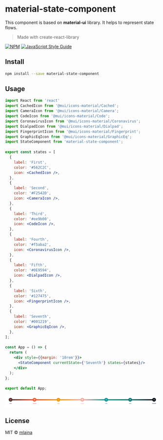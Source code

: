 # material-state-component

This component is based on **material-ui** library. It helps to represent state flows.

> Made with create-react-library

[![NPM](https://img.shields.io/npm/v/material-state-component.svg)](https://www.npmjs.com/package/material-state-component) [![JavaScript Style Guide](https://img.shields.io/badge/code_style-standard-brightgreen.svg)](https://standardjs.com)

## Install

```bash
npm install --save material-state-component
```

## Usage

```jsx
import React from 'react'
import CachedIcon from '@mui/icons-material/Cached';
import CameraIcon from '@mui/icons-material/Camera';
import CodeIcon from '@mui/icons-material/Code';
import CoronavirusIcon from '@mui/icons-material/Coronavirus';
import DialpadIcon from '@mui/icons-material/Dialpad';
import FingerprintIcon from '@mui/icons-material/Fingerprint';
import GraphicEqIcon from '@mui/icons-material/GraphicEq';
import StateComponent from 'material-state-component';

export const states = [
  {
    label: 'First',
    color: '#562C2C',
    icon: <CachedIcon />,
  },
  {
    label: 'Second',
    color: '#F2542D',
    icon: <CameraIcon />,
  },
  {
    label: 'Third',
    color: '#ee9b00',
    icon: <CodeIcon />,
  },
  {
    label: 'Fourth',
    color: '#f5aba2',
    icon: <CoronavirusIcon />,
  },
  {
    label: 'Fifth',
    color: '#0E9594',
    icon: <DialpadIcon />,
  },
  {
    label: 'Sixth',
    color: '#127475',
    icon: <FingerprintIcon />,
  },
  {
    label: 'Seventh',
    color: '#001219',
    icon: <GraphicEqIcon />,
  },
];

const App = () => {
  return (
    <div style={{margin: '10rem'}}>
      <StateComponent currentState={'Seventh'} states={states}/>
    </div>
  );
};

export default App;

```

![states](./images/state.png)

## License

MIT © [mlaina](https://github.com/mlaina)
